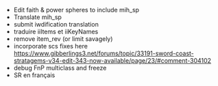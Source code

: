 
- Edit faith & power spheres to include mih_sp
- Translate mih_sp
- submit iwdification translation
- traduire iiItems et iiKeyNames
- remove item_rev (or limit savagely)
- incorporate scs fixes here https://www.gibberlings3.net/forums/topic/33191-sword-coast-stratagems-v34-edit-343-now-available/page/23/#comment-304102
- debug FnP multiclass and freeze
- SR en français
